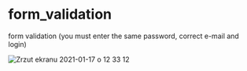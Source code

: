 # form_validation
 form validation (you must enter the same password, correct e-mail and login)




![Zrzut ekranu 2021-01-17 o 12 33 12](https://user-images.githubusercontent.com/59742201/104839260-2acd6100-58c0-11eb-9d21-f76e5e160230.png)

